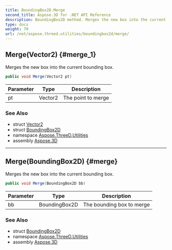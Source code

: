 ```yaml
---
title: BoundingBox2D.Merge
second_title: Aspose.3D for .NET API Reference
description: BoundingBox2D method. Merges the new box into the current bounding box
type: docs
weight: 70
url: /net/aspose.threed.utilities/boundingbox2d/merge/
---
```

## Merge(Vector2) {#merge_1}

Merges the new box into the current bounding box.

```csharp
public void Merge(Vector2 pt)
```

| Parameter | Type | Description |
| --- | --- | --- |
| pt | Vector2 | The point to merge |

### See Also

* struct [Vector2](../../vector2/)
* struct [BoundingBox2D](../)
* namespace [Aspose.ThreeD.Utilities](../../../aspose.threed.utilities/)
* assembly [Aspose.3D](../../../)

---

## Merge(BoundingBox2D) {#merge}

Merges the new box into the current bounding box.

```csharp
public void Merge(BoundingBox2D bb)
```

| Parameter | Type | Description |
| --- | --- | --- |
| bb | BoundingBox2D | The bounding box to merge |

### See Also

* struct [BoundingBox2D](../)
* namespace [Aspose.ThreeD.Utilities](../../../aspose.threed.utilities/)
* assembly [Aspose.3D](../../../)


